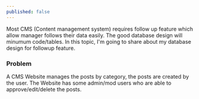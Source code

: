 ```yaml
---
published: false
---
```



Most CMS (Content management system) requires follow up feature which allow manager follows their data easily. The good database design will minumum code/tables. In this topic, I'm going to share about my database design for followup feature.


### Problem

A CMS Website manages the posts by category, the posts are created by the user. The Website has some admin/mod users who are able to approve/edit/delete the posts.
